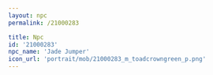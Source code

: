 ```yaml
---
layout: npc
permalink: /21000283

title: Npc
id: '21000283'
npc_name: 'Jade Jumper'
icon_url: 'portrait/mob/21000283_m_toadcrowngreen_p.png'
---
```

